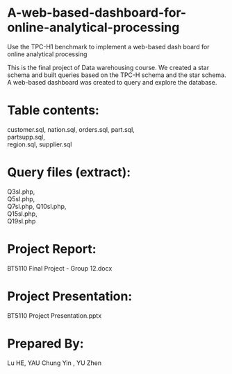 # A-web-based-dashboard-for-online-analytical-processing
Use the TPC-H1 benchmark to implement a web-based dash board for online analytical processing

This is the final project of Data warehousing course. We created a star schema and built queries based on the TPC-H schema and the star schema. A web-based dashboard was created to query and explore the database.

# Table contents:
customer.sql,
nation.sql,
orders.sql,	
part.sql,	
partsupp.sql,	
region.sql,	
supplier.sql

# Query files (extract):
Q3sl.php,	
Q5sl.php,	
Q7sl.php,
Q10sl.php,	
Q15sl.php,	
Q19sl.php

# Project Report:
BT5110 Final Project - Group 12.docx

# Project Presentation:
BT5110 Project Presentation.pptx

# Prepared By:
Lu HE,
YAU Chung Yin ,
YU Zhen 

